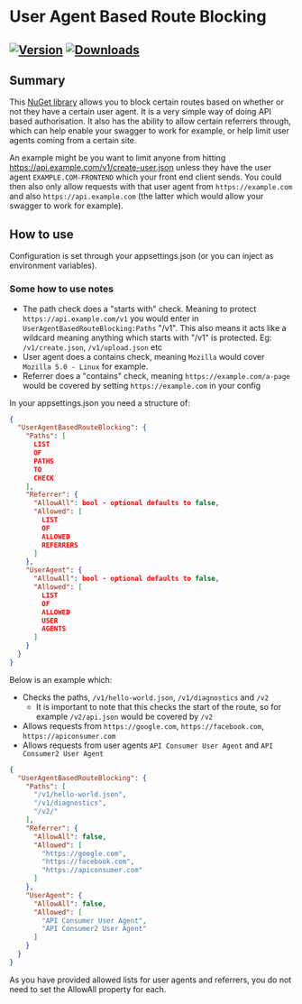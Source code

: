 # User Agent Based Route Blocking

[![Version](https://img.shields.io/nuget/vpre/stax.autodependencyinjectionregistration.svg)](https://www.nuget.org/packages/stax.autodependencyinjectionregistration)
[![Downloads](https://img.shields.io/nuget/dt/stax.autodependencyinjectionregistration.svg)](https://www.nuget.org/packages/stax.autodependencyinjectionregistration)
---
## Summary

This [NuGet library](https://www.nuget.org/packages/Stax.UserAgentBasedRouteBlocking/) allows you to block certain routes based on whether or not they have a certain user agent. It is a very simple way of doing API based authorisation. It also has the ability to allow certain referrers through, which can help enable your swagger to work for example, or help limit user agents coming from a certain site.

An example might be you want to limit anyone from hitting https://api.example.com/v1/create-user.json unless they have the user agent `EXAMPLE.COM-FRONTEND` which your front end client sends. You could then also only allow requests with that user agent from `https://example.com` and also `https://api.example.com` (the latter which would allow your swagger to work for example).

## How to use

Configuration is set through your appsettings.json (or you can inject as environment variables).

### Some how to use notes
* The path check does a "starts with" check. Meaning to protect `https://api.example.com/v1` you would enter in `UserAgentBasedRouteBlocking:Paths` "/v1". This also means it acts like a wildcard meaning anything which starts with "/v1" is protected. Eg: `/v1/create.json`, `/v1/upload.json` etc
* User agent does a contains check, meaning `Mozilla` would cover `Mozilla 5.0 - Linux` for example.
* Referrer does a "contains" check, meaning `https://example.com/a-page` would be covered by setting `https://example.com` in your config

In your appsettings.json you need a structure of:

```json
{
  "UserAgentBasedRouteBlocking": {
    "Paths": [
      LIST
      OF
      PATHS
      TO
      CHECK
    ],
    "Referrer": {
      "AllowAll": bool - optional defaults to false,
      "Allowed": [
        LIST
        OF
        ALLOWED
        REFERRERS
      ]
    },
    "UserAgent": {
      "AllowAll": bool - optional defaults to false,
      "Allowed": [
        LIST
        OF
        ALLOWED
        USER
        AGENTS
      ]
    }
  }
}
```

Below is an example which:
* Checks the paths, `/v1/hello-world.json`, `/v1/diagnostics` and `/v2`
  * It is important to note that this checks the start of the route, so for example `/v2/api.json` would be covered by `/v2`
* Allows requests from `https://google.com`, `https://facebook.com`, `https://apiconsumer.com`
* Allows requests from user agents `API Consumer User Agent` and `API Consumer2 User Agent`

```json
{
  "UserAgentBasedRouteBlocking": {
    "Paths": [
      "/v1/hello-world.json",
      "/v1/diagnostics",
      "/v2/"
    ],
    "Referrer": {
      "AllowAll": false,
      "Allowed": [
        "https://google.com",
        "https://facebook.com",
        "https://apiconsumer.com"
      ]
    },
    "UserAgent": {
      "AllowAll": false,
      "Allowed": [
        "API Consumer User Agent",
        "API Consumer2 User Agent"
      ]
    }
  }
}

```

As you have provided allowed lists for user agents and referrers, you do not need to set the AllowAll property for each.